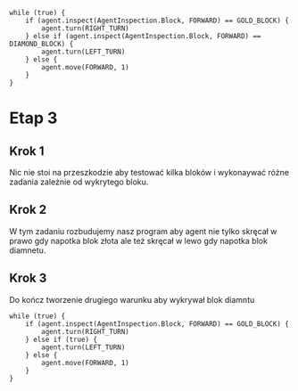 ```blocks
while (true) {
    if (agent.inspect(AgentInspection.Block, FORWARD) == GOLD_BLOCK) {
        agent.turn(RIGHT_TURN)
    } else if (agent.inspect(AgentInspection.Block, FORWARD) == DIAMOND_BLOCK) {
        agent.turn(LEFT_TURN)
    } else {
        agent.move(FORWARD, 1)
    }
}
```
# Etap 3

## Krok 1
Nic nie stoi na przeszkodzie aby testować kilka bloków i wykonaywać różne zadania zależnie od wykrytego bloku.

## Krok 2
W tym zadaniu rozbudujemy nasz program aby agent nie tylko skręcał w prawo gdy napotka blok złota ale też skręcał w lewo gdy napotka blok diamnetu.

## Krok 3
Do kończ tworzenie drugiego warunku aby wykrywał blok diamntu
```template
while (true) {
    if (agent.inspect(AgentInspection.Block, FORWARD) == GOLD_BLOCK) {
        agent.turn(RIGHT_TURN)
    } else if (true) {
        agent.turn(LEFT_TURN)
    } else {
        agent.move(FORWARD, 1)
    }
}

```
